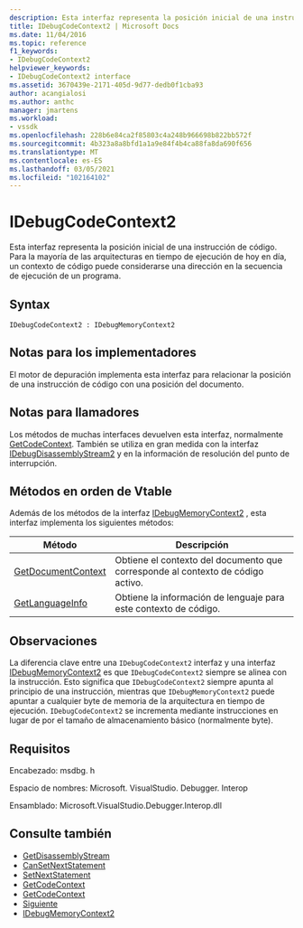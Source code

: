 ```yaml
---
description: Esta interfaz representa la posición inicial de una instrucción de código.
title: IDebugCodeContext2 | Microsoft Docs
ms.date: 11/04/2016
ms.topic: reference
f1_keywords:
- IDebugCodeContext2
helpviewer_keywords:
- IDebugCodeContext2 interface
ms.assetid: 3670439e-2171-405d-9d77-dedb0f1cba93
author: acangialosi
ms.author: anthc
manager: jmartens
ms.workload:
- vssdk
ms.openlocfilehash: 228b6e84ca2f85803c4a248b966698b822bb572f
ms.sourcegitcommit: 4b323a8a8bfd1a1a9e84f4b4ca88fa8da690f656
ms.translationtype: MT
ms.contentlocale: es-ES
ms.lasthandoff: 03/05/2021
ms.locfileid: "102164102"
---
```

# <a name="idebugcodecontext2"></a>IDebugCodeContext2
Esta interfaz representa la posición inicial de una instrucción de código. Para la mayoría de las arquitecturas en tiempo de ejecución de hoy en día, un contexto de código puede considerarse una dirección en la secuencia de ejecución de un programa.

## <a name="syntax"></a>Syntax

```
IDebugCodeContext2 : IDebugMemoryContext2
```

## <a name="notes-for-implementers"></a>Notas para los implementadores
 El motor de depuración implementa esta interfaz para relacionar la posición de una instrucción de código con una posición del documento.

## <a name="notes-for-callers"></a>Notas para llamadores
 Los métodos de muchas interfaces devuelven esta interfaz, normalmente [GetCodeContext](../../../extensibility/debugger/reference/idebugstackframe2-getcodecontext.md). También se utiliza en gran medida con la interfaz [IDebugDisassemblyStream2](../../../extensibility/debugger/reference/idebugdisassemblystream2.md) y en la información de resolución del punto de interrupción.

## <a name="methods-in-vtable-order"></a>Métodos en orden de Vtable
 Además de los métodos de la interfaz [IDebugMemoryContext2](../../../extensibility/debugger/reference/idebugmemorycontext2.md) , esta interfaz implementa los siguientes métodos:

|Método|Descripción|
|------------|-----------------|
|[GetDocumentContext](../../../extensibility/debugger/reference/idebugcodecontext2-getdocumentcontext.md)|Obtiene el contexto del documento que corresponde al contexto de código activo.|
|[GetLanguageInfo](../../../extensibility/debugger/reference/idebugcodecontext2-getlanguageinfo.md)|Obtiene la información de lenguaje para este contexto de código.|

## <a name="remarks"></a>Observaciones
 La diferencia clave entre una `IDebugCodeContext2` interfaz y una interfaz [IDebugMemoryContext2](../../../extensibility/debugger/reference/idebugmemorycontext2.md) es que `IDebugCodeContext2` siempre se alinea con la instrucción. Esto significa que `IDebugCodeContext2` siempre apunta al principio de una instrucción, mientras que `IDebugMemoryContext2` puede apuntar a cualquier byte de memoria de la arquitectura en tiempo de ejecución. `IDebugCodeContext2` se incrementa mediante instrucciones en lugar de por el tamaño de almacenamiento básico (normalmente byte).

## <a name="requirements"></a>Requisitos
 Encabezado: msdbg. h

 Espacio de nombres: Microsoft. VisualStudio. Debugger. Interop

 Ensamblado: Microsoft.VisualStudio.Debugger.Interop.dll

## <a name="see-also"></a>Consulte también
- [GetDisassemblyStream](../../../extensibility/debugger/reference/idebugprogram2-getdisassemblystream.md)
- [CanSetNextStatement](../../../extensibility/debugger/reference/idebugthread2-cansetnextstatement.md)
- [SetNextStatement](../../../extensibility/debugger/reference/idebugthread2-setnextstatement.md)
- [GetCodeContext](../../../extensibility/debugger/reference/idebugcanstopevent2-getcodecontext.md)
- [GetCodeContext](../../../extensibility/debugger/reference/idebugstackframe2-getcodecontext.md)
- [Siguiente](../../../extensibility/debugger/reference/ienumdebugcodecontexts2-next.md)
- [IDebugMemoryContext2](../../../extensibility/debugger/reference/idebugmemorycontext2.md)
